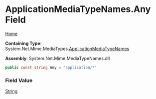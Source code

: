 # ApplicationMediaTypeNames\.Any Field

[Home](../../../README.md)

**Containing Type**: System\.Net\.Mime\.MediaTypes\.[ApplicationMediaTypeNames](../README.md)

**Assembly**: System\.Net\.Mime\.MediaTypeNames\.dll

```csharp
public const string Any = "application/*"
```

### Field Value

[String](https://docs.microsoft.com/en-us/dotnet/api/system.string)


